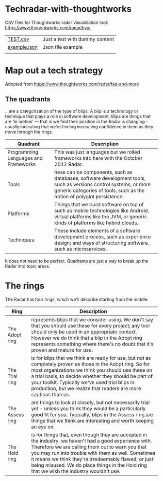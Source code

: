 # Techradar-with-thoughtworks
CSV files for Thoughtworks radar visualization tool: https://www.thoughtworks.com/radar/byor 

|   |   |
|---|---|
| [TEST.csv](https://radar.thoughtworks.com/?sheetId=https%3A%2F%2Fraw.githubusercontent.com%2Fd-lab-5%2FTechradar-with-thoughtworks%2Fmain%2FTEST.csv)| Just a test with dummy content  |  
|  [example.json](https://radar.thoughtworks.com/?sheetId=https%3A%2F%2Fraw.githubusercontent.com%2Fd-lab-5%2FTechradar-with-thoughtworks%2Fmain%2Fexample.json) | Json file example   |
|   |   | 

# Map out a tech strategy
Adopted from https://www.thoughtworks.com/radar/faq-and-more 
## The quadrants 
.. are a categorization of the type of blips:
A blip is a technology or technique that plays a role in software development. Blips are things that are ‘in motion’ — that is we find their position in the Radar is changing - usually indicating that we’re finding increasing confidence in them as they move through the rings.

|Quadrant|Description |
|---|---|
|Programming Languages and Frameworks|This was just languages but we rolled frameworks into here with the October 2012 Radar.|
|Tools|hese can be components, such as databases, software development tools, such as versions control systems; or more generic categories of tools, such as the notion of polyglot persistence.   |  
|Platforms  |Things that we build software on top of such as mobile technologies like Android, virtual platforms like the JVM, or generic kinds of platforms like hybrid clouds.   |
|Techniques |These include elements of a software development process, such as experience design; and ways of structuring software, such as microservices. |

It does not need to be perfect. Quadrants are just a way to break up the Radar into topic areas. 

# The rings
The Radar has four rings, which we'll describe starting from the middle:

|Ring|Description |
|---|---|
|The Adopt ring|represents blips that we consider using. We don't say that you should use these for every project; any tool should only be used in an appropriate context. However we do think that a blip in the Adopt ring represents something where there's no doubt that it's proven and mature for use. |
|The Trial ring|is for blips that we think are ready for use, but not as completely proven as those in the Adopt ring. So for most organizations we think you should use these on a trial basis, to decide whether they should be part of your toolkit. Typically we've used trial blips in production, but we realize that readers are more cautious than us. |
|The Assess ring |are things to look at closely, but not necessarily trial yet - unless you think they would be a particularly good fit for you. Typically, blips in the Assess ring are things that we think are interesting and worth keeping an eye on.|
The Hold ring | is for things that, even though they are accepted in the industry, we haven't had a good experience with. Therefore we are calling them out to warn you that you may run into trouble with them as well. Sometimes it means we think they're irredeemably flawed; or just being misused. We do place things in the Hold ring that we wish the industry wouldn't use.|
